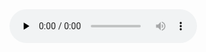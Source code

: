 <audio id="audio" controls="" preload="none">
<source id="mp3" src="https://github.com/sanfordcheung/travel/raw/master/Always%20with%20me.mp3">
</audio>
